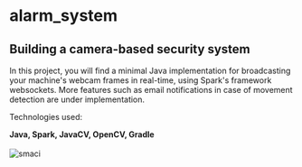 # alarm_system
<h2>Building a camera-based security system</h2>

In this project, you will find a minimal Java implementation for broadcasting your machine's webcam frames in real-time, using Spark's framework websockets. More features such as email notifications in case of movement detection are under implementation.

Technologies used:

<b>Java, Spark, JavaCV, OpenCV, Gradle</b>
<br>
<br>
![smaci](https://user-images.githubusercontent.com/15330998/43124951-e82cd9c4-8f28-11e8-8a32-15863ae5655c.gif)
